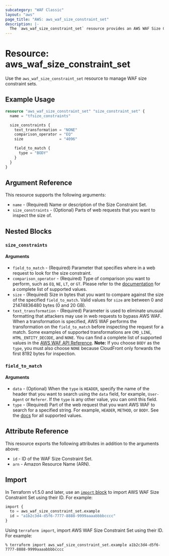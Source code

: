 ```yaml
---
subcategory: "WAF Classic"
layout: "aws"
page_title: "AWS: aws_waf_size_constraint_set"
description: |-
  The `aws_waf_size_constraint_set` resource provides an AWS WAF Size Constraint Set.
---
```


# Resource: aws_waf_size_constraint_set

Use the `aws_waf_size_constraint_set` resource to manage WAF size constraint sets.

## Example Usage

```terraform
resource "aws_waf_size_constraint_set" "size_constraint_set" {
  name = "tfsize_constraints"

  size_constraints {
    text_transformation = "NONE"
    comparison_operator = "EQ"
    size                = "4096"

    field_to_match {
      type = "BODY"
    }
  }
}
```

## Argument Reference

This resource supports the following arguments:

* `name` - (Required) Name or description of the Size Constraint Set.
* `size_constraints` - (Optional) Parts of web requests that you want to inspect the size of.

## Nested Blocks

### `size_constraints`

#### Arguments

* `field_to_match` - (Required) Parameter that specifies where in a web request to look for the size constraint.
* `comparison_operator` - (Required) Type of comparison you want to perform, such as `EQ`, `NE`, `LT`, or `GT`. Please refer to the [documentation](https://docs.aws.amazon.com/waf/latest/APIReference/API_wafRegional_SizeConstraint.html) for a complete list of supported values.
* `size` - (Required) Size in bytes that you want to compare against the size of the specified `field_to_match`. Valid values for `size` are between 0 and 21474836480 bytes (0 and 20 GB).
* `text_transformation` - (Required) Parameter is used to eliminate unusual formatting that attackers may use in web requests to bypass AWS WAF. When a transformation is specified, AWS WAF performs the transformation on the `field_to_match` before inspecting the request for a match. Some examples of supported transformations are `CMD_LINE`, `HTML_ENTITY_DECODE`, and `NONE`. You can find a complete list of supported values in the [AWS WAF API Reference](http://docs.aws.amazon.com/waf/latest/APIReference/API_SizeConstraint.html#WAF-Type-SizeConstraint-TextTransformation).
  **Note:** If you choose `BODY` as the `type`, you must also choose `NONE` because CloudFront only forwards the first 8192 bytes for inspection.

### `field_to_match`

#### Arguments

* `data` - (Optional) When the `type` is `HEADER`, specify the name of the header that you want to search using the `data` field, for example, `User-Agent` or `Referer`. If the `type` is any other value, you can omit this field.
* `type` - (Required) Part of the web request that you want AWS WAF to search for a specified string. For example, `HEADER`, `METHOD`, or `BODY`. See the [docs](http://docs.aws.amazon.com/waf/latest/APIReference/API_FieldToMatch.html) for all supported values.

## Attribute Reference

This resource exports the following attributes in addition to the arguments above:

* `id` - ID of the WAF Size Constraint Set.
* `arn` - Amazon Resource Name (ARN).

## Import

In Terraform v1.5.0 and later, use an [`import` block](https://developer.hashicorp.com/terraform/language/import) to import AWS WAF Size Constraint Set using their ID. For example:

```terraform
import {
  to = aws_waf_size_constraint_set.example
  id = "a1b2c3d4-d5f6-7777-8888-9999aaaabbbbcccc"
}
```

Using `terraform import`, import AWS WAF Size Constraint Set using their ID. For example:

```console
% terraform import aws_waf_size_constraint_set.example a1b2c3d4-d5f6-7777-8888-9999aaaabbbbcccc
```
